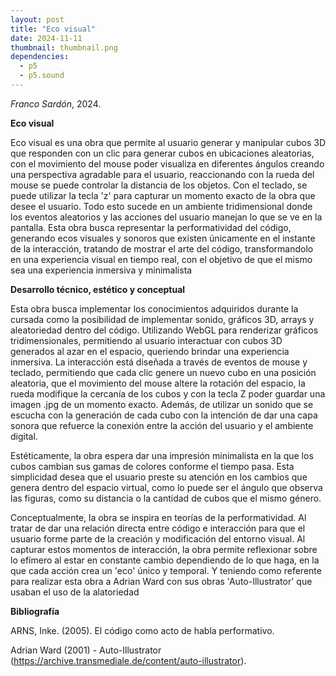 ```yaml
---
layout: post
title: "Eco visual"
date: 2024-11-11
thumbnail: thumbnail.png
dependencies:
  - p5
  - p5.sound
---
```


<div id="div-sketch">
  <script type="text/javascript" src="sketch.js"></script>
</div>

_Franco Sardón_, 2024.

**Eco visual**

Eco visual es una obra que permite al usuario generar y manipular cubos 3D que responden con un clic para generar cubos en ubicaciones aleatorias, con el movimiento del mouse poder visualiza en diferentes ángulos creando una perspectiva agradable para el usuario, reaccionando con la rueda del mouse se puede controlar la distancia de los objetos. Con el teclado, se puede utilizar la tecla 'z' para capturar un momento exacto de la obra que desee el usuario. Todo esto sucede en un ambiente tridimensional donde los eventos aleatorios y las acciones del usuario manejan lo que se ve en la pantalla. Esta obra busca representar la performatividad del código, generando ecos visuales y sonoros que existen únicamente en el instante de la interacción, tratando de mostrar el arte del código, transformandolo en una experiencia visual en tiempo real, con el objetivo de que el mismo sea una experiencia inmersiva y minimalista


**Desarrollo técnico, estético y conceptual**

Esta obra busca implementar los conocimientos adquiridos durante la cursada como la posibilidad de implementar sonido, gráficos 3D, arrays y aleatoriedad dentro del código. Utilizando WebGL para renderizar gráficos tridimensionales, permitiendo al usuario interactuar con cubos 3D generados al azar en el espacio, queriendo brindar una experiencia inmersiva.
La interacción está diseñada a través de eventos de mouse y teclado, permitiendo que cada clic genere un nuevo cubo en una posición aleatoria, que el movimiento del mouse altere la rotación del espacio, la rueda modifique la cercanía de los cubos y con la tecla Z  poder guardar una imagen .jpg de un momento exacto. Además, de utilizar un sonido que se escucha con la generación de cada cubo con la intención de dar una capa sonora que refuerce la conexión entre la acción del usuario y el ambiente digital.

Estéticamente, la obra espera dar una impresión minimalista en la que los cubos cambian sus gamas de colores conforme el tiempo pasa. Esta simplicidad desea que el usuario preste su atención en los cambios que genera dentro del espacio virtual, como lo puede ser el ángulo que observa las figuras, como su distancia o la cantidad de cubos que el mismo género. 

Conceptualmente, la obra se inspira en teorías de la performatividad. Al tratar de dar una relación directa entre código e interacción para que el usuario forme parte de la creación y modificación del entorno visual. Al capturar estos momentos de interacción, la obra permite reflexionar sobre lo efímero al estar en constante cambio dependiendo de lo que haga, en la que cada acción crea un 'eco' único y temporal.
Y teniendo como referente para realizar esta obra a Adrian Ward con sus obras 'Auto-Illustrator' que usaban el uso de la alatoriedad 

**Bibliografía**

ARNS, Inke. (2005). El código como acto de habla performativo.

Adrian Ward (2001) - Auto-Illustrator (https://archive.transmediale.de/content/auto-illustrator).